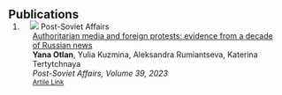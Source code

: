 <h2 id="publications" style="margin: 2px 0px -15px;">Publications</h2>

<div class="publications">
<ol class="bibliography">

<li>
<div class="pub-row">

  <div class="col-sm-3 abbr" style="position: relative;padding-right: 15px;padding-left: 15px;">
    <img src="assets/img/teaser_example.png" class="teaser img-fluid z-depth-1">
    <abbr class="badge">Post-Soviet Affairs</abbr>
  </div>

  <div class="col-sm-9" style="position: relative;padding-right: 15px;padding-left: 20px;">
    <div class="title"><a href="https://arxiv.org/pdf/2002.10211.pdf">Authoritarian media and foreign protests: evidence from a decade of Russian news</a></div>
    <div class="author"><strong> Yana Otlan</strong>, Yulia Kuzmina, Aleksandra Rumiantseva, Katerina Tertytchnaya</div>
    <div class="periodical"><em>Post-Soviet Affairs, Volume 39, 2023</em></div>
    <div class="links">
      <a href="https://www.tandfonline.com/doi/full/10.1080/1060586X.2023.2264079" class="btn btn-sm z-depth-0" role="button" target="_blank" style="font-size:12px;">Artile Link</a>
    </div>
  </div>
</div>
</li>
  
<br>

</ol>
</div>
